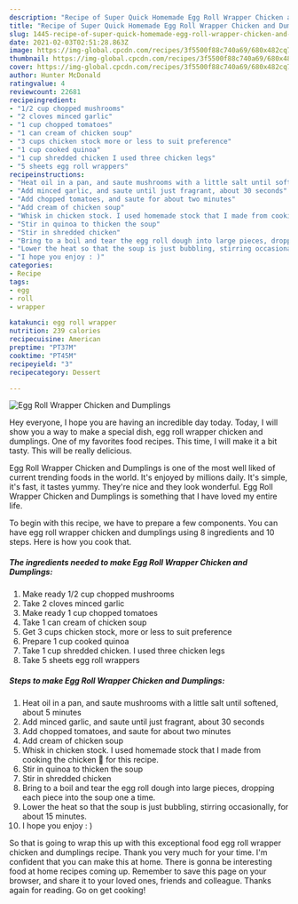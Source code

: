 ```yaml
---
description: "Recipe of Super Quick Homemade Egg Roll Wrapper Chicken and Dumplings"
title: "Recipe of Super Quick Homemade Egg Roll Wrapper Chicken and Dumplings"
slug: 1445-recipe-of-super-quick-homemade-egg-roll-wrapper-chicken-and-dumplings
date: 2021-02-03T02:51:28.863Z
image: https://img-global.cpcdn.com/recipes/3f5500f88c740a69/680x482cq70/egg-roll-wrapper-chicken-and-dumplings-recipe-main-photo.jpg
thumbnail: https://img-global.cpcdn.com/recipes/3f5500f88c740a69/680x482cq70/egg-roll-wrapper-chicken-and-dumplings-recipe-main-photo.jpg
cover: https://img-global.cpcdn.com/recipes/3f5500f88c740a69/680x482cq70/egg-roll-wrapper-chicken-and-dumplings-recipe-main-photo.jpg
author: Hunter McDonald
ratingvalue: 4
reviewcount: 22681
recipeingredient:
- "1/2 cup chopped mushrooms"
- "2 cloves minced garlic"
- "1 cup chopped tomatoes"
- "1 can cream of chicken soup"
- "3 cups chicken stock more or less to suit preference"
- "1 cup cooked quinoa"
- "1 cup shredded chicken I used three chicken legs"
- "5 sheets egg roll wrappers"
recipeinstructions:
- "Heat oil in a pan, and saute mushrooms with a little salt until softened, about 5 minutes"
- "Add minced garlic, and saute until just fragrant, about 30 seconds"
- "Add chopped tomatoes, and saute for about two minutes"
- "Add cream of chicken soup"
- "Whisk in chicken stock. I used homemade stock that I made from cooking the chicken 🐔 for this recipe."
- "Stir in quinoa to thicken the soup"
- "Stir in shredded chicken"
- "Bring to a boil and tear the egg roll dough into large pieces, dropping each piece into the soup one a time."
- "Lower the heat so that the soup is just bubbling, stirring occasionally, for about 15 minutes."
- "I hope you enjoy : )"
categories:
- Recipe
tags:
- egg
- roll
- wrapper

katakunci: egg roll wrapper 
nutrition: 239 calories
recipecuisine: American
preptime: "PT37M"
cooktime: "PT45M"
recipeyield: "3"
recipecategory: Dessert

---
```



![Egg Roll Wrapper Chicken and Dumplings](https://img-global.cpcdn.com/recipes/3f5500f88c740a69/680x482cq70/egg-roll-wrapper-chicken-and-dumplings-recipe-main-photo.jpg)

Hey everyone, I hope you are having an incredible day today. Today, I will show you a way to make a special dish, egg roll wrapper chicken and dumplings. One of my favorites food recipes. This time, I will make it a bit tasty. This will be really delicious.

Egg Roll Wrapper Chicken and Dumplings is one of the most well liked of current trending foods in the world. It's enjoyed by millions daily. It's simple, it's fast, it tastes yummy. They're nice and they look wonderful. Egg Roll Wrapper Chicken and Dumplings is something that I have loved my entire life.




To begin with this recipe, we have to prepare a few components. You can have egg roll wrapper chicken and dumplings using 8 ingredients and 10 steps. Here is how you cook that.

<!--inarticleads1-->

##### The ingredients needed to make Egg Roll Wrapper Chicken and Dumplings:

1. Make ready 1/2 cup chopped mushrooms
1. Take 2 cloves minced garlic
1. Make ready 1 cup chopped tomatoes
1. Take 1 can cream of chicken soup
1. Get 3 cups chicken stock, more or less to suit preference
1. Prepare 1 cup cooked quinoa
1. Take 1 cup shredded chicken. I used three chicken legs
1. Take 5 sheets egg roll wrappers




<!--inarticleads2-->

##### Steps to make Egg Roll Wrapper Chicken and Dumplings:

1. Heat oil in a pan, and saute mushrooms with a little salt until softened, about 5 minutes
1. Add minced garlic, and saute until just fragrant, about 30 seconds
1. Add chopped tomatoes, and saute for about two minutes
1. Add cream of chicken soup
1. Whisk in chicken stock. I used homemade stock that I made from cooking the chicken 🐔 for this recipe.
1. Stir in quinoa to thicken the soup
1. Stir in shredded chicken
1. Bring to a boil and tear the egg roll dough into large pieces, dropping each piece into the soup one a time.
1. Lower the heat so that the soup is just bubbling, stirring occasionally, for about 15 minutes.
1. I hope you enjoy : )




So that is going to wrap this up with this exceptional food egg roll wrapper chicken and dumplings recipe. Thank you very much for your time. I'm confident that you can make this at home. There is gonna be interesting food at home recipes coming up. Remember to save this page on your browser, and share it to your loved ones, friends and colleague. Thanks again for reading. Go on get cooking!
